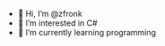 - 👋 Hi, I’m @zfronk
- 👀 I’m interested in C#
- 🌱 I’m currently learning programming

<!---
zfronk/zfronk is a ✨ special ✨ repository because its `README.md` (this file) appears on your GitHub profile.
You can click the Preview link to take a look at your changes.
--->
